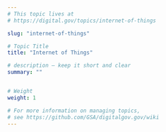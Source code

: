```yaml
---
# This topic lives at
# https://digital.gov/topics/internet-of-things

slug: "internet-of-things"

# Topic Title
title: "Internet of Things"

# description — keep it short and clear
summary: ""


# Weight
weight: 1

# For more information on managing topics,
# see https://github.com/GSA/digitalgov.gov/wiki
---
```

